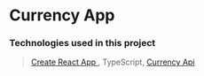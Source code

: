 # Currency App

### Technologies used in this project


 >[ Create React App ]( https://github.com/facebook/create-react-app ) , TypeScript, [Currency Api]( https://www.exchangerate-api.com/ )

